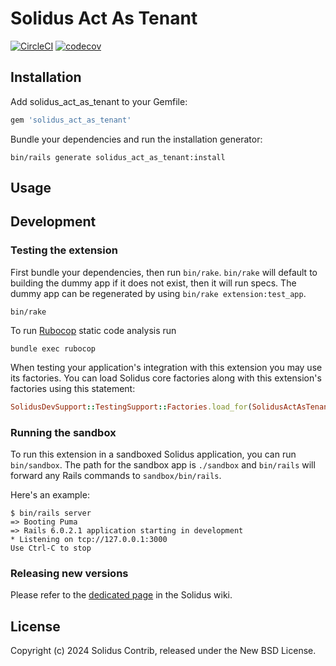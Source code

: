 # Solidus Act As Tenant

[![CircleCI](https://circleci.com/gh/solidusio-contrib/solidus_act_as_tenant.svg?style=shield)](https://circleci.com/gh/solidusio-contrib/solidus_act_as_tenant)
[![codecov](https://codecov.io/gh/solidusio-contrib/solidus_act_as_tenant/branch/main/graph/badge.svg)](https://codecov.io/gh/solidusio-contrib/solidus_act_as_tenant)

<!-- Explain what your extension does. -->

## Installation

Add solidus_act_as_tenant to your Gemfile:

```ruby
gem 'solidus_act_as_tenant'
```

Bundle your dependencies and run the installation generator:

```shell
bin/rails generate solidus_act_as_tenant:install
```

## Usage

<!-- Explain how to use your extension once it's been installed. -->

## Development

### Testing the extension

First bundle your dependencies, then run `bin/rake`. `bin/rake` will default to building the dummy
app if it does not exist, then it will run specs. The dummy app can be regenerated by using
`bin/rake extension:test_app`.

```shell
bin/rake
```

To run [Rubocop](https://github.com/bbatsov/rubocop) static code analysis run

```shell
bundle exec rubocop
```

When testing your application's integration with this extension you may use its factories.
You can load Solidus core factories along with this extension's factories using this statement:

```ruby
SolidusDevSupport::TestingSupport::Factories.load_for(SolidusActAsTenant::Engine)
```

### Running the sandbox

To run this extension in a sandboxed Solidus application, you can run `bin/sandbox`. The path for
the sandbox app is `./sandbox` and `bin/rails` will forward any Rails commands to
`sandbox/bin/rails`.

Here's an example:

```
$ bin/rails server
=> Booting Puma
=> Rails 6.0.2.1 application starting in development
* Listening on tcp://127.0.0.1:3000
Use Ctrl-C to stop
```

### Releasing new versions

Please refer to the [dedicated page](https://github.com/solidusio/solidus/wiki/How-to-release-extensions) in the Solidus wiki.

## License

Copyright (c) 2024 Solidus Contrib, released under the New BSD License.
